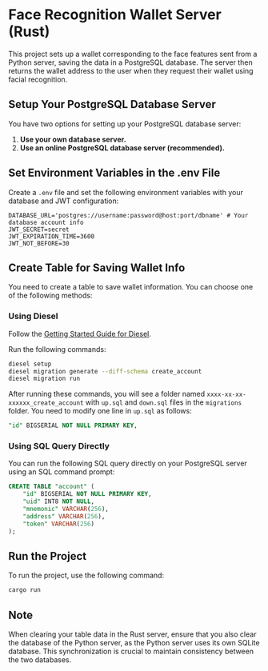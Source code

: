 
# Face Recognition Wallet Server (Rust)

This project sets up a wallet corresponding to the face features sent from a Python server, saving the data in a PostgreSQL database. The server then returns the wallet address to the user when they request their wallet using facial recognition.

## Setup Your PostgreSQL Database Server

You have two options for setting up your PostgreSQL database server:

1. **Use your own database server.**
2. **Use an online PostgreSQL database server (recommended).**

## Set Environment Variables in the .env File

Create a `.env` file and set the following environment variables with your database and JWT configuration:

```env
DATABASE_URL='postgres://username:password@host:port/dbname' # Your database account info
JWT_SECRET=secret                                            
JWT_EXPIRATION_TIME=3600                                    
JWT_NOT_BEFORE=30
```

## Create Table for Saving Wallet Info

You need to create a table to save wallet information. You can choose one of the following methods:

### Using Diesel

Follow the [Getting Started Guide for Diesel](https://diesel.rs/guides/getting-started.html).

Run the following commands:

```sh
diesel setup
diesel migration generate --diff-schema create_account
diesel migration run
```

After running these commands, you will see a folder named `xxxx-xx-xx-xxxxxx_create_account` with `up.sql` and `down.sql` files in the `migrations` folder. You need to modify one line in `up.sql` as follows:

```sql
"id" BIGSERIAL NOT NULL PRIMARY KEY,
```

### Using SQL Query Directly

You can run the following SQL query directly on your PostgreSQL server using an SQL command prompt:

```sql
CREATE TABLE "account" (
    "id" BIGSERIAL NOT NULL PRIMARY KEY,
    "uid" INT8 NOT NULL,
    "mnemonic" VARCHAR(256),
    "address" VARCHAR(256),
    "token" VARCHAR(256)
);
```

## Run the Project

To run the project, use the following command:

```sh
cargo run
```

## Note

When clearing your table data in the Rust server, ensure that you also clear the database of the Python server, as the Python server uses its own SQLite database. This synchronization is crucial to maintain consistency between the two databases.